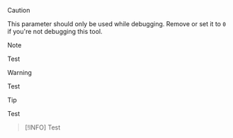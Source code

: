> [!CAUTION]
> This parameter should only be used while debugging. Remove or set it to `0` if you're not debugging this tool.


> [!NOTE]
> Test

> [!WARNING]
> Test

> [!TIP]
> Test


> [!INFO]
> Test

